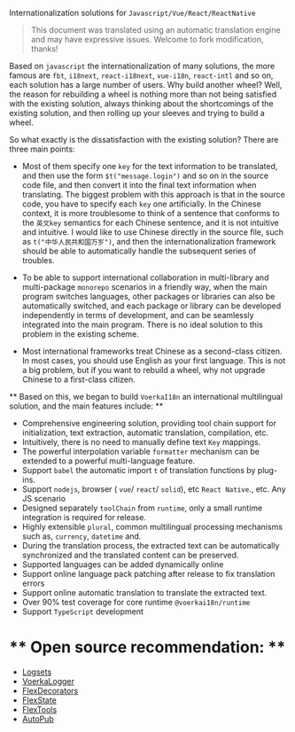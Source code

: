 Internationalization solutions for `Javascript/Vue/React/ReactNative`

> This document was translated using an automatic translation engine and may have expressive issues. Welcome to fork modification, thanks!

Based on `javascript` the internationalization of many solutions, the more famous are `fbt`, `i18next`, `react-i18next`, `vue-i18n`, `react-intl` and so on, each solution has a large number of users. Why build another wheel? Well, the reason for rebuilding a wheel is nothing more than not being satisfied with the existing solution, always thinking about the shortcomings of the existing solution, and then rolling up your sleeves and trying to build a wheel.

So what exactly is the dissatisfaction with the existing solution? There are three main points:

- Most of them specify one `key` for the text information to be translated, and then use the form `$t("message.login")` and so on in the source code file, and then convert it into the final text information when translating. The biggest problem with this approach is that in the source code, you have to specify each `key` one artificially. In the Chinese context, it is more troublesome to think of a sentence that conforms to the `英文key` semantics for each Chinese sentence, and it is not intuitive and intuitive. I would like to use Chinese directly in the source file, such as `t("中华人民共和国万岁")`, and then the internationalization framework should be able to automatically handle the subsequent series of troubles.

- To be able to support international collaboration in multi-library and multi-package `monorepo` scenarios in a friendly way, when the main program switches languages, other packages or libraries can also be automatically switched, and each package or library can be developed independently in terms of development, and can be seamlessly integrated into the main program. There is no ideal solution to this problem in the existing scheme.

- Most international frameworks treat Chinese as a second-class citizen. In most cases, you should use English as your first language. This is not a big problem, but if you want to rebuild a wheel, why not upgrade Chinese to a first-class citizen.
  

** Based on this, we began to build `VoerkaI18n` an international multilingual solution, and the main features include: **
 


- Comprehensive engineering solution, providing tool chain support for initialization, text extraction, automatic translation, compilation, etc.
- Intuitively, there is no need to manually define text `Key` mappings.
- The powerful interpolation variable `formatter` mechanism can be extended to a powerful multi-language feature.
- Support `babel` the automatic import `t` of translation functions by plug-ins.
- Support `nodejs`, browser ( `vue`/ `react`/ `solid`), etc `React Native`., etc. Any JS scenario
- Designed separately `toolChain` from `runtime`, only a small runtime integration is required for release.
- Highly extensible `plural`, common multilingual processing mechanisms such as, `currency`, `datetime` and.
- During the translation process, the extracted text can be automatically synchronized and the translated content can be preserved.
- Supported languages can be added dynamically online
- Support online language pack patching after release to fix translation errors
- Support online automatic translation to translate the extracted text.
- Over 90% test coverage for core runtime `@voerkai18n/runtime`
- Support `TypeScript` development


  

# ** Open source recommendation: **

- [Logsets](https://zhangfisher.github.io/logsets/)
- [VoerkaLogger](https://zhangfisher.github.io/voerkalogger/)
- [FlexDecorators](https://zhangfisher.github.io/flex-decorators/)
- [FlexState](https://zhangfisher.github.io/flexstate/)
- [FlexTools](https://zhangfisher.github.io/flex-tools/)
- [AutoPub](https://zhangfisher.github.io/autopub/)
